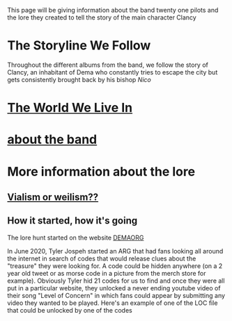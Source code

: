 This page will be giving information about the band twenty one pilots and the lore they created to tell the story of the main character Clancy

# The Storyline We Follow
Throughout the different albums from the band, we follow the story of Clancy, an inhabitant of Dema who constantly tries to escape the city but gets consistently brought back by his bishop *Nico*

# [The World We Live In](Dema.md)

# [about the band](Twentyonepilots/theband.md)


# More information about the lore
## [Vialism or weilism??](Twentyonepilots/Vialism.md)

## How it started, how it's going
The lore hunt started on the website [DEMAORG](http://dmaorg.info/found/15398642_14/clancy.html)

In June 2020, Tyler Jospeh started an ARG that had fans looking all around the internet in search of codes that would release clues about the "treasure" they were looking for. A code could be hidden anywhere (on a 2 year old tweet or as morse code in a picture from the merch store for example). Obviously Tyler hid 21 codes for us to find and once they were all put in a particular website, they unlocked a never ending youtube video of their song "Level of Concern" in which fans could appear by submitting any video they wanted to be played.
Here's an example of one of the LOC file that could be unlocked by one of the codes
